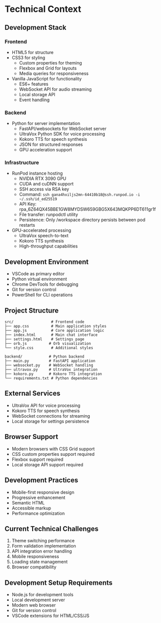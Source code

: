 # Technical Context

## Development Stack

### Frontend
- HTML5 for structure
- CSS3 for styling
  - Custom properties for theming
  - Flexbox and Grid for layouts
  - Media queries for responsiveness
- Vanilla JavaScript for functionality
  - ES6+ features
  - WebSocket API for audio streaming
  - Local storage API
  - Event handling

### Backend
- Python for server implementation
  - FastAPI/websockets for WebSocket server
  - UltraVox Python SDK for voice processing
  - Kokoro TTS for speech synthesis
  - JSON for structured responses
  - GPU acceleration support

### Infrastructure
- RunPod instance hosting
  - NVIDIA RTX 3090 GPU
  - CUDA and cuDNN support
  - SSH access via RSA key
  - Command: `ssh gana4hxiljs2mn-64410b18@ssh.runpod.io -i ~/.ssh/id_ed25519`
  - API Key: rpa_6Z64QX45BBE1GW8MYDSW659GBG5X643MQKPP6DT611gr1f
  - File transfer: runpodctl utility
  - Persistence: Only /workspace directory persists between pod restarts
- GPU-accelerated processing
  - UltraVox speech-to-text
  - Kokoro TTS synthesis
  - High-throughput capabilities

## Development Environment
- VSCode as primary editor
- Python virtual environment
- Chrome DevTools for debugging
- Git for version control
- PowerShell for CLI operations

## Project Structure
```
src/                 # Frontend code
├── app.css          # Main application styles
├── app.js           # Core application logic
├── index.html       # Main chat interface
├── settings.html    # Settings page
├── orb.js          # Orb visualization
└── style.css        # Additional styles

backend/            # Python backend
├── main.py         # FastAPI application
├── websocket.py    # WebSocket handling
├── ultravox.py     # UltraVox integration
├── kokoro.py       # Kokoro TTS integration
└── requirements.txt # Python dependencies
```

## External Services
- UltraVox API for voice processing
- Kokoro TTS for speech synthesis
- WebSocket connections for streaming
- Local storage for settings persistence

## Browser Support
- Modern browsers with CSS Grid support
- CSS custom properties support required
- Flexbox support required
- Local storage API support required

## Development Practices
- Mobile-first responsive design
- Progressive enhancement
- Semantic HTML
- Accessible markup
- Performance optimization

## Current Technical Challenges
1. Theme switching performance
2. Form validation implementation
3. API integration error handling
4. Mobile responsiveness
5. Loading state management
6. Browser compatibility

## Development Setup Requirements
- Node.js for development tools
- Local development server
- Modern web browser
- Git for version control
- VSCode extensions for HTML/CSS/JS
